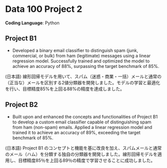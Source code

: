 # Data 100 Project 2
**Coding Language**: Python
## Project B1 
- Developed a binary email classifier to distinguish spam (junk, commercial, or bulk) from ham (legitimate) messages using a linear regression model. Successfully trained and optimized the model to achieve an accuracy of 88%, surpassing the target benchmark of 85%.

(日本語)
線形回帰モデルを用いて、スパム（迷惑・商業・一括）メールと通常の（正当な）メールを区別する2値分類器を開発しました。モデルの学習と最適化を行い、目標精度85%を上回る88%の精度を達成しました。

## Project B2 
- Built upon and enhanced the concepts and functionalities of Project B1 to develop a custom email classifier capable of distinguishing spam from ham (non-spam) emails. Applied a linear regression model and trained it to achieve an accuracy of 89%, exceeding the target benchmark of 85%.

(日本語)
Project B1 のコンセプトと機能を基に改良を加え、スパムメールと通常のメール（ハム）を分類する独自の分類器を開発しました。線形回帰モデルを適用し、目標精度85％を上回る89％の精度で学習させることに成功しました。
